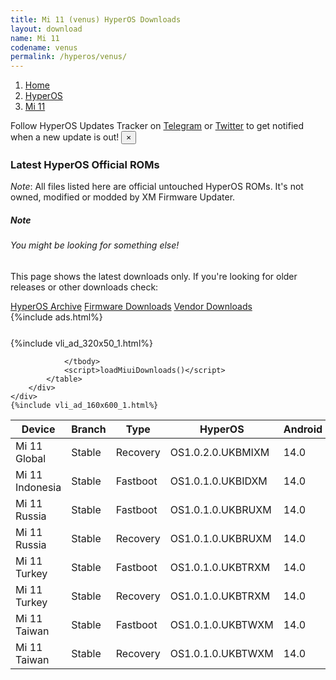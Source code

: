 ```yaml
---
title: Mi 11 (venus) HyperOS Downloads
layout: download
name: Mi 11
codename: venus
permalink: /hyperos/venus/
---
```

<nav aria-label="breadcrumb">
    <ol class="breadcrumb">
        <li class="breadcrumb-item"><a href="/">Home</a></li>
        <li class="breadcrumb-item"><a href="/hyperos/">HyperOS</a></li>
        <li class="breadcrumb-item active" aria-current="page"><a href="/hyperos/venus/">Mi 11</a></li>
    </ol>
</nav>
<div class="alert alert-primary alert-dismissible fade show" role="alert">
    Follow HyperOS Updates Tracker on <a href="https://t.me/MIUIUpdatesTracker" class="alert-link">Telegram</a>
     or <a href="https://twitter.com/MiFwUpdater" class="alert-link">Twitter</a> to get notified when a new update is out!
    <button type="button" class="close" data-dismiss="alert" aria-label="Close">
        <span aria-hidden="true">&times;</span>
    </button>
</div>

### Latest HyperOS Official ROMs
*Note*: All files listed here are official untouched HyperOS ROMs. It's not owned, modified or modded by XM Firmware Updater.
<div class="card">
  <div class="card-body">
    <h5 class="card-title">Note</h5>
    <h6 class="card-subtitle mb-2 text-muted">You might be looking for something else!</h6>
    <p class="card-text">This page shows the latest downloads only.
     If you're looking for older releases or other downloads check:</p>
    <a href="/archive/hyperos/venus/" class="card-link">HyperOS Archive</a>
    <a href="/firmware/venus/" class="card-link">Firmware Downloads</a>
    <a href="/vendor/venus/" class="card-link">Vendor Downloads</a>
  </div>
</div>
{%include ads.html%}
<div class="row justify-content-center">
    <div class="col-10">
        <div class="table-responsive-md" style="margin-top: 25px;">
            {%include vli_ad_320x50_1.html%}
            <table id="miui" class="display dt-responsive nowrap compact table table-striped table-hover table-sm">
                <thead class="thead-dark">
                    <tr>
                        <th data-ref="device">Device</th>
                        <th data-ref="branch">Branch</th>
                        <th data-ref="type">Type</th>
                        <th data-ref="miui">HyperOS</th>
                        <th data-ref="android">Android</th>
                        <th data-ref="size">Size</th>
                        <th data-ref="size">Date</th>
                        <th data-ref="link">Link</th>
                    </tr>
                </thead>
                <tbody>
                <tr><td>Mi 11 Global</td><td>Stable</td><td>Recovery</td><td>OS1.0.2.0.UKBMIXM</td><td>14.0</td><td>5.0 GB</td><td>2024-04-25</td><td><a href="/hyperos/venus/stable/OS1.0.2.0.UKBMIXM/">Download</a></td></tr>
<tr><td>Mi 11 Indonesia</td><td>Stable</td><td>Fastboot</td><td>OS1.0.1.0.UKBIDXM</td><td>14.0</td><td>6.2 GB</td><td>2024-04-24</td><td><a href="/hyperos/venus/stable/OS1.0.1.0.UKBIDXM/">Download</a></td></tr>
<tr><td>Mi 11 Russia</td><td>Stable</td><td>Fastboot</td><td>OS1.0.1.0.UKBRUXM</td><td>14.0</td><td>6.3 GB</td><td>2024-05-14</td><td><a href="/hyperos/venus/stable/OS1.0.1.0.UKBRUXM/">Download</a></td></tr>
<tr><td>Mi 11 Russia</td><td>Stable</td><td>Recovery</td><td>OS1.0.1.0.UKBRUXM</td><td>14.0</td><td>4.9 GB</td><td>2024-06-07</td><td><a href="/hyperos/venus/stable/OS1.0.1.0.UKBRUXM/">Download</a></td></tr>
<tr><td>Mi 11 Turkey</td><td>Stable</td><td>Fastboot</td><td>OS1.0.1.0.UKBTRXM</td><td>14.0</td><td>6.3 GB</td><td>2024-05-15</td><td><a href="/hyperos/venus/stable/OS1.0.1.0.UKBTRXM/">Download</a></td></tr>
<tr><td>Mi 11 Turkey</td><td>Stable</td><td>Recovery</td><td>OS1.0.1.0.UKBTRXM</td><td>14.0</td><td>5.0 GB</td><td>2024-06-07</td><td><a href="/hyperos/venus/stable/OS1.0.1.0.UKBTRXM/">Download</a></td></tr>
<tr><td>Mi 11 Taiwan</td><td>Stable</td><td>Fastboot</td><td>OS1.0.1.0.UKBTWXM</td><td>14.0</td><td>5.9 GB</td><td>2024-05-14</td><td><a href="/hyperos/venus/stable/OS1.0.1.0.UKBTWXM/">Download</a></td></tr>
<tr><td>Mi 11 Taiwan</td><td>Stable</td><td>Recovery</td><td>OS1.0.1.0.UKBTWXM</td><td>14.0</td><td>4.8 GB</td><td>2024-06-07</td><td><a href="/hyperos/venus/stable/OS1.0.1.0.UKBTWXM/">Download</a></td></tr>

                </tbody>
                <script>loadMiuiDownloads()</script>
            </table>
        </div>
    </div>
    {%include vli_ad_160x600_1.html%}
</div>
